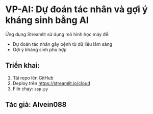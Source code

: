 # VP-AI: Dự đoán tác nhân và gợi ý kháng sinh bằng AI

Ứng dụng Streamlit sử dụng mô hình học máy để:
- Dự đoán tác nhân gây bệnh từ dữ liệu lâm sàng
- Gợi ý kháng sinh phù hợp

## Triển khai:
1. Tải repo lên GitHub
2. Deploy trên https://streamlit.io/cloud
3. File chạy: `app.py`

## Tác giả: Alvein088